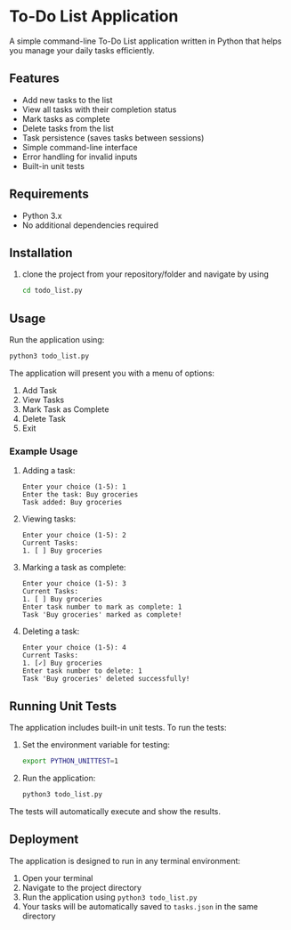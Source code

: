 # To-Do List Application

A simple command-line To-Do List application written in Python that helps you manage your daily tasks efficiently.

## Features
- Add new tasks to the list
- View all tasks with their completion status
- Mark tasks as complete
- Delete tasks from the list
- Task persistence (saves tasks between sessions)
- Simple command-line interface
- Error handling for invalid inputs
- Built-in unit tests

## Requirements
- Python 3.x
- No additional dependencies required

## Installation
1. clone the project from your repository/folder and navigate by using
   ```bash
   cd todo_list.py
   ```

## Usage
Run the application using:
```bash
python3 todo_list.py
```

The application will present you with a menu of options:
1. Add Task
2. View Tasks
3. Mark Task as Complete
4. Delete Task
5. Exit

### Example Usage
1. Adding a task:
   ```
   Enter your choice (1-5): 1
   Enter the task: Buy groceries
   Task added: Buy groceries
   ```

2. Viewing tasks:
   ```
   Enter your choice (1-5): 2
   Current Tasks:
   1. [ ] Buy groceries
   ```

3. Marking a task as complete:
   ```
   Enter your choice (1-5): 3
   Current Tasks:
   1. [ ] Buy groceries
   Enter task number to mark as complete: 1
   Task 'Buy groceries' marked as complete!
   ```

4. Deleting a task:
   ```
   Enter your choice (1-5): 4
   Current Tasks:
   1. [✓] Buy groceries
   Enter task number to delete: 1
   Task 'Buy groceries' deleted successfully!
   ```

## Running Unit Tests
The application includes built-in unit tests. To run the tests:

1. Set the environment variable for testing:
   ```bash
   export PYTHON_UNITTEST=1
   ```

2. Run the application:
   ```bash
   python3 todo_list.py
   ```

The tests will automatically execute and show the results.

## Deployment
The application is designed to run in any terminal environment:

1. Open your terminal
2. Navigate to the project directory
3. Run the application using `python3 todo_list.py`
4. Your tasks will be automatically saved to `tasks.json` in the same directory

